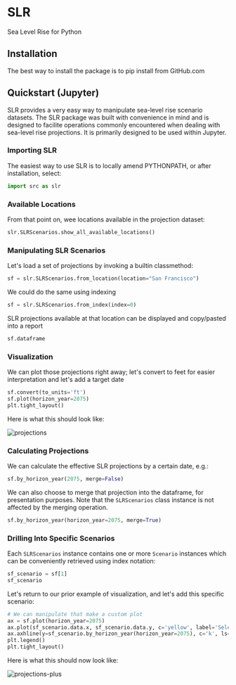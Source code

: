 # SLR
Sea Level Rise for Python

## Installation
The best way to install the package is to pip install from GitHub.com

## Quickstart (Jupyter)

SLR provides a very easy way to manipulate sea-level rise scenario datasets. The SLR package was built with convenience in mind and is designed to facilite operations commonly encountered when dealing with sea-level rise projections. It is primarily designed to be used within Jupyter.

### Importing SLR
The easiest way to use SLR is to locally amend PYTHONPATH, or after installation, select:

```python
import src as slr
```

### Available Locations
From that point on, wee locations available in the projection dataset:
```python
slr.SLRScenarios.show_all_available_locations()
```

### Manipulating SLR Scenarios
Let's load a set of projections by invoking a builtin classmethod:
```python
sf = slr.SLRScenarios.from_location(location="San Francisco")
```

We could do the same using indexing
```python
sf = slr.SLRScenarios.from_index(index=0)
```

SLR projections available at that location can be displayed and copy/pasted into a report
```python
sf.dataframe
```

### Visualization
We can plot those projections right away; let's convert to feet for easier interpretation and let's add a target date
```python
sf.convert(to_units='ft')
sf.plot(horizon_year=2075)
plt.tight_layout()
```

Here is what this should look like:

![projections](https://user-images.githubusercontent.com/46502166/143791203-32a194a6-169a-4bb7-81e0-087fb889ffcd.png)

### Calculating Projections
We can calculate the effective SLR projections by a certain date, e.g.:
```python
sf.by_horizon_year(2075, merge=False)
```

We can also choose to merge that projection into the dataframe, for presentation purposes. Note that the `SLRScenarios` class instance is not affected by the merging operation.
```python
sf.by_horizon_year(horizon_year=2075, merge=True)
```

### Drilling Into Specific Scenarios
Each `SLRScenarios` instance contains one or more `Scenario` instances which can be conveniently retrieved using index notation:
```python
sf_scenario = sf[1]
sf_scenario
```

Let's return to our prior example of visualization, and let's add this specific scenario:
```python
# We can manipulate that make a custom plot
ax = sf.plot(horizon_year=2075)
ax.plot(sf_scenario.data.x, sf_scenario.data.y, c='yellow', label='Selected for design', lw=10, alpha=.65)
ax.axhline(y=sf_scenario.by_horizon_year(horizon_year=2075), c='k', ls='--', lw=1)
plt.legend()
plt.tight_layout()
```

Here is what this should now look like:

![projections-plus](https://user-images.githubusercontent.com/46502166/143791670-ebfab835-3084-44e6-bcfb-a770f001c4ee.png)
